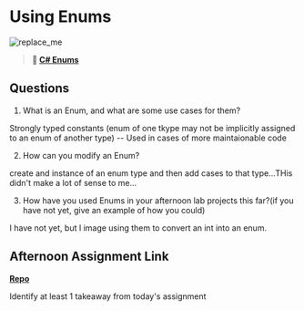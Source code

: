 # Using Enums

![replace_me](https://codeworks.blob.core.windows.net/public/assets/img/illustrations/placeholder.svg)

> **📖 [C# Enums](https://codeworksacademy.com/fs-student-guide/resources/wk10/03-Enums)**

## Questions

1. What is an Enum, and what are some use cases for them?

Strongly typed constants (enum of one tkype may not be implicitly assigned to an enum of another type)
-- Used in cases of more maintaionable code

2. How can you modify an Enum?

create and instance of an enum type and then add cases to that type...THis didn't make a lot of sense to me...

3. How have you used Enums in your afternoon lab projects this far?(if you have not yet, give an example of how you could)

I have not yet, but I image using them to convert an int into an enum.

## Afternoon Assignment Link

**[Repo](https://github.com/Curtis-Pollard-II/<ASSIGNMENT_REPO>)**

Identify at least 1 takeaway from today's assignment
